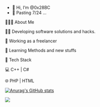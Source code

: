 - 👋 Hi, I’m @0x28BC
- 👀 Pasting 7/24 ...

👨🏻‍💻 About Me

🐱‍💻 Developing software solutions and hacks.

💼 Working as a freelancer 

👾 Learning Methods and new stuffs


💼 Tech Stack

💻   C++ | C#

🌐   PHP | HTML


[![Anurag's GitHub stats](https://github-readme-stats.vercel.app/api?username=0x28BC)](https://github.com/anuraghazra/github-readme-stats)



![](https://dcbadge.vercel.app/api/shield/821267001548734484)
